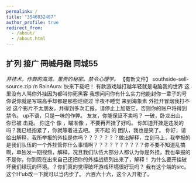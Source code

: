 ```yaml
---
permalink: /
title: "3546832467"
author_profile: true
redirect_from: 
  - /about/
  - /about.html
---
```

## 扩列   接广 ~~同城月跑~~ 同城55
*开挂术，作弊的高湾。黑壳的秘密。禁令心理学。*
【有新文件】 southside-sell-source.zip /n RainAura: 快来下载吧！
有款游戏越打越年轻就是电脑我的世界 这里没有人骂你外挂因为都叫你死黑客 我想问问你有什么实力他能封你一辈子的号 你说你就是写端高手却都是那些烂绕过 半夜不睡觉 来到海象素 外挂开冒烟我打不过
这个影片不太朋友，并得到多次汇报，请停止上加载它，否则你的账户将得到禁令。
up不语，只是一味的作弊。
友友，你能保证不卖吗？
一破，卧龙出山，你已被         击毙。
你这个   像  ，瞄准像        ，不要再开挂了好吗。
你知道开挂是违发的吗？我已经抱紧了，你就等着进去吧。
买不起 的 团队，我也是笑了。
你好，请给出解释，我所举报的外挂是你吗？？？？？？？做出解释，立刻马上，我举报的是我们队伍的一个外挂管你什么事情啊？？？？？？？？？？你不要不知道乱搞啊，单独发一期视频，解释，况且我们队伍大部分人都认为你是外挂，我也举报的不是你，你到现在出来自己还把你的外挂战绩列出来了，解释！
为什么要开挂破坏我们绿玩的环境。？你们真的觉得破坏游戏环境很好玩吗？
我有这个端的src。
这个H'ub改一下就可以当内步了。
六百六十六，这个入开柜了。
